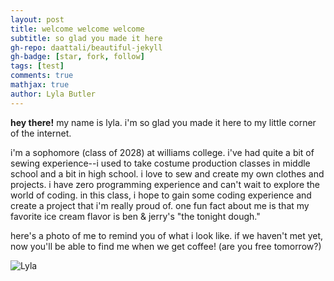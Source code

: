 ```yaml
---
layout: post
title: welcome welcome welcome
subtitle: so glad you made it here
gh-repo: daattali/beautiful-jekyll
gh-badge: [star, fork, follow]
tags: [test]
comments: true
mathjax: true
author: Lyla Butler
---
```


**hey there!**
my name is lyla. i'm so glad you made it here to my little corner of the internet.

i'm a sophomore (class of 2028) at williams college. i've had quite a bit of sewing experience--i used to take costume production classes in middle school and a bit in high school. i love to sew and create my own clothes and projects. i have zero programming experience and can't wait to explore the world of coding. in this class, i hope to gain some coding experience and create a project that i'm really proud of. one fun fact about me is that my favorite ice cream flavor is ben & jerry's "the tonight dough."



here's a photo of me to remind you of what i look like. if we haven't met yet, now you'll be able to find me when we get coffee! (are you free tomorrow?)

![Lyla](assets/img/lylaphoto.jpeg)

